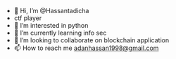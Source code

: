 - 👋 Hi, I’m @Hassantadicha
- ctf player
- 👀 I’m interested in python
- 🌱 I’m currently learning info sec
- 💞️ I’m looking to collaborate on blockchain application
- 📫 How to reach me adanhassan1998@gmail.com

<!---
Hassantadicha/Hassantadicha is a ✨ special ✨ repository because its `README.md` (this file) appears on your GitHub profile.
You can click the Preview link to take a look at your changes.
--->
